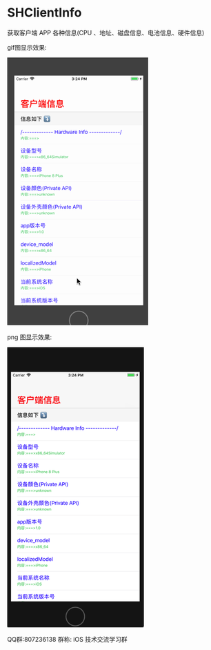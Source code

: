 # SHClientInfo
获取客户端 APP 各种信息(CPU 、地址、磁盘信息、电池信息、硬件信息)

gif图显示效果:

![](https://github.com/shihu132/SHClientInfo/blob/master/SHClientInfo/Classes/Other/images/aaa.gif)


 png 图显示效果:
 
![](https://github.com/shihu132/SHClientInfo/blob/master/SHClientInfo/Classes/Other/images/bbb.png)


QQ群:807236138  群称: iOS 技术交流学习群

 
